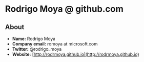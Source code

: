 # Rodrigo Moya @ github.com

## About
* __Name:__ Rodrigo Moya
* __Company email:__ romoya at microsoft.com
* __Twitter:__ @rodrigo_moya
* __Website:__ [http://rodrmoya.github.io](http://rodrmoya.github.io)
